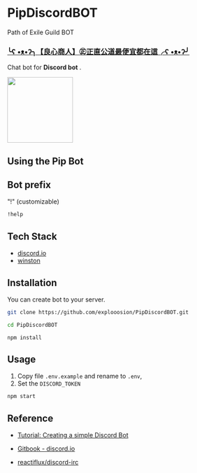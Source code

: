 # PipDiscordBOT

Path of Exile Guild BOT

### **[╰ʕ •ᴥ•ʔ╮【良心商人】㊣正直公道最便宜都在這╭ʕ •ᴥ•ʔ╯<Crafty>](https://web.poe.garena.tw/guild/profile/119610)**

Chat bot for **Discord bot** .
  
<img src="https://i.imgur.com/RZP1rAx.png" width="150" height="150">

## Using the Pip Bot
 
## Bot prefix
"!" (customizable)
```bash
!help
```
## Tech Stack

+ [discord.io](https://github.com/izy521/discord.io)
+ [winston](https://github.com/winstonjs/winston)


## Installation

You can create bot to your server.

```bash
git clone https://github.com/explooosion/PipDiscordBOT.git
```

```bash
cd PipDiscordBOT
```

```bash
npm install
```

## Usage

1. Copy file `.env.example` and rename to `.env`,  
2. Set the `DISCORD_TOKEN` 

```bash
npm start
```

## Reference

+ [Tutorial: Creating a simple Discord Bot](https://medium.com/@renesansz/tutorial-creating-a-simple-discord-bot-9465a2764dc0)

+ [Gitbook - discord.io](https://izy521.gitbooks.io/discord-io/content/)

+ [reactiflux/discord-irc](https://github.com/reactiflux/discord-irc/wiki/Creating-a-discord-bot-&-getting-a-token)